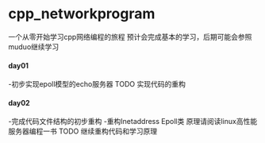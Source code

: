 # cpp_networkprogram
一个从零开始学习cpp网络编程的旅程
预计会完成基本的学习，后期可能会参照muduo继续学习

#### day01
-初步实现epoll模型的echo服务器
TODO 实现代码的重构

#### day02
-完成代码文件结构的初步重构
-重构Inetaddress Epoll类
原理请阅读linux高性能服务器编程一书
TODO 继续重构代码和学习原理
